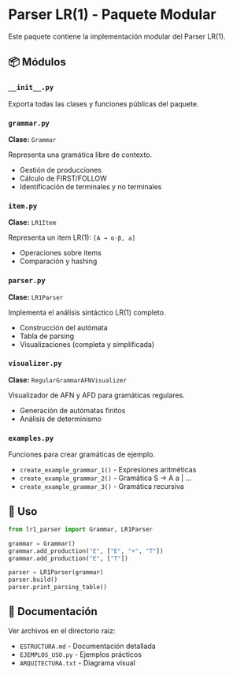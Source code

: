 # Parser LR(1) - Paquete Modular

Este paquete contiene la implementación modular del Parser LR(1).

## 📦 Módulos

### `__init__.py`
Exporta todas las clases y funciones públicas del paquete.

### `grammar.py`
**Clase:** `Grammar`

Representa una gramática libre de contexto.
- Gestión de producciones
- Cálculo de FIRST/FOLLOW
- Identificación de terminales y no terminales

### `item.py`
**Clase:** `LR1Item`

Representa un item LR(1): `[A → α·β, a]`
- Operaciones sobre items
- Comparación y hashing

### `parser.py`
**Clase:** `LR1Parser`

Implementa el análisis sintáctico LR(1) completo.
- Construcción del autómata
- Tabla de parsing
- Visualizaciones (completa y simplificada)

### `visualizer.py`
**Clase:** `RegularGrammarAFNVisualizer`

Visualizador de AFN y AFD para gramáticas regulares.
- Generación de autómatas finitos
- Análisis de determinismo

### `examples.py`
Funciones para crear gramáticas de ejemplo.
- `create_example_grammar_1()` - Expresiones aritméticas
- `create_example_grammar_2()` - Gramática S → A a | ...
- `create_example_grammar_3()` - Gramática recursiva

## 🚀 Uso

```python
from lr1_parser import Grammar, LR1Parser

grammar = Grammar()
grammar.add_production("E", ["E", "+", "T"])
grammar.add_production("E", ["T"])

parser = LR1Parser(grammar)
parser.build()
parser.print_parsing_table()
```

## 📝 Documentación

Ver archivos en el directorio raíz:
- `ESTRUCTURA.md` - Documentación detallada
- `EJEMPLOS_USO.py` - Ejemplos prácticos
- `ARQUITECTURA.txt` - Diagrama visual

